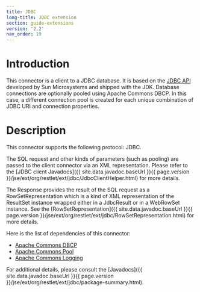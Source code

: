 ```yaml
---
title: JDBC
long-title: JDBC extension
section: guide-extensions
version: '2.2'
nav_order: 19
---
```

# Introduction

This connector is a client to a JDBC database. It is based on the [JDBC
API](http://www.oracle.com/technetwork/java/javase/jdbc/index.html)
developed by Sun Microsystems and shipped with the JDK. Database
connections are optionally pooled using Apache Commons DBCP. In this
case, a different connection pool is created for each unique combination
of JDBC URI and connection properties.

# Description

This connector supports the following protocol: JDBC.

The SQL request and other kinds of parameters (such as pooling) are
passed to the client connector via an XML representation. Please refer
to the [JDBC client
Javadocs]({{ site.data.javadoc.baseUrl }}{{ page.version }}/jse/ext/org/restlet/ext/jdbc/JdbcClientHelper.html)
for more details.

The Response provides the result of the SQL request as a
RowSetRepresentation which is a kind of XML representation of the
ResultSet instance wrapped either in a JdbcResult or in a WebRowSet
instance. See the
[RowSetRepresentation]({{ site.data.javadoc.baseUrl }}{{ page.version }}/jse/ext/org/restlet/ext/jdbc/RowSetRepresentation.html)
for more details.

Here is the list of dependencies of this connector:

-   [Apache Commons
    DBCP](http://jakarta.apache.org/commons/dbcp/)
-   [Apache Commons
    Pool](http://jakarta.apache.org/commons/pool/)
-   [Apache Commons
    Logging](http://jakarta.apache.org/commons/logging/)

For additional details, please consult the
[Javadocs]({{ site.data.javadoc.baseUrl }}{{ page.version }}/jse/ext/org/restlet/ext/jdbc/package-summary.html).
